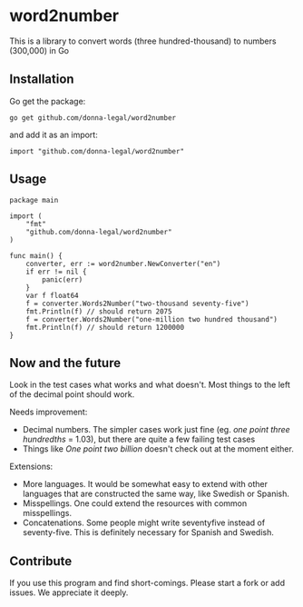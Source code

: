 # word2number

This is a library to convert words (three hundred-thousand) to numbers (300,000) in Go

## Installation

Go get the package:

`go get github.com/donna-legal/word2number`

and add it as an import:

```golang
import "github.com/donna-legal/word2number"
```

## Usage

```golang
package main

import (
    "fmt"
    "github.com/donna-legal/word2number"
)

func main() {
    converter, err := word2number.NewConverter("en")
    if err != nil {
        panic(err)
    }
    var f float64
    f = converter.Words2Number("two-thousand seventy-five")
    fmt.Println(f) // should return 2075
    f = converter.Words2Number("one-million two hundred thousand")
    fmt.Println(f) // should return 1200000
}
```

## Now and the future

Look in the test cases what works and what doesn't.
Most things to the left of the decimal point should work.

Needs improvement:

* Decimal numbers. The simpler cases work just fine (eg. _one point three hundredths_ = 1.03), but there are quite a few failing test cases
* Things like _One point two billion_ doesn't check out at the moment either.

Extensions:

* More languages. It would be somewhat easy to extend with other languages that are constructed the same way, like Swedish or Spanish.
* Misspellings. One could extend the resources with common misspellings.
* Concatenations. Some people might write seventyfive instead of seventy-five. This is definitely necessary for Spanish and Swedish.

## Contribute

If you use this program and find short-comings. Please start a fork or add issues. We appreciate it deeply.
